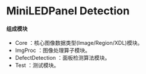 # MiniLEDPanel Detection

#### 组成模块
- Core              ：核心图像数据类型(Image/Region/XDL)模块。
- ImgProc           ：图像处理算子模块。
- DefectDetection   ：面板检测算法模块。
- Test              ：测试模块。